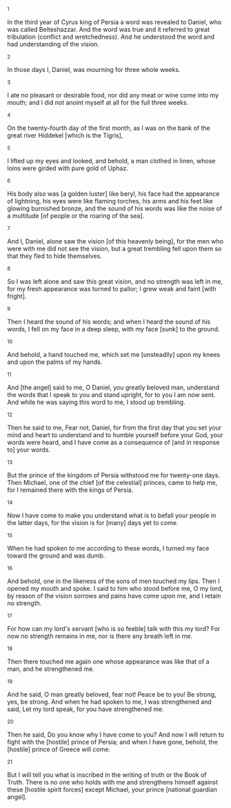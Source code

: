 <sup>1</sup> 

In the third year of Cyrus king of Persia a word was revealed to Daniel, who was called Belteshazzar. And the word was true and it referred to great tribulation (conflict and wretchedness). And he understood the word and had understanding of the vision. 

<sup>2</sup> 

In those days I, Daniel, was mourning for three whole weeks. 

<sup>3</sup> 

I ate no pleasant or desirable food, nor did any meat or wine come into my mouth; and I did not anoint myself at all for the full three weeks. 

<sup>4</sup> 

On the twenty-fourth day of the first month, as I was on the bank of the great river Hiddekel [which is the Tigris], 

<sup>5</sup> 

I lifted up my eyes and looked, and behold, a man clothed in linen, whose loins were girded with pure gold of Uphaz. 

<sup>6</sup> 

His body also was [a golden luster] like beryl, his face had the appearance of lightning, his eyes were like flaming torches, his arms and his feet like glowing burnished bronze, and the sound of his words was like the noise of a multitude [of people or the roaring of the sea]. 

<sup>7</sup> 

And I, Daniel, alone saw the vision [of this heavenly being], for the men who were with me did not see the vision, but a great trembling fell upon them so that they fled to hide themselves. 

<sup>8</sup> 

So I was left alone and saw this great vision, and no strength was left in me, for my fresh appearance was turned to pallor; I grew weak and faint [with fright]. 

<sup>9</sup> 

Then I heard the sound of his words; and when I heard the sound of his words, I fell on my face in a deep sleep, with my face [sunk] to the ground. 

<sup>10</sup> 

And behold, a hand touched me, which set me [unsteadily] upon my knees and upon the palms of my hands. 

<sup>11</sup> 

And [the angel] said to me, O Daniel, you greatly beloved man, understand the words that I speak to you and stand upright, for to you I am now sent. And while he was saying this word to me, I stood up trembling. 

<sup>12</sup> 

Then he said to me, Fear not, Daniel, for from the first day that you set your mind and heart to understand and to humble yourself before your God, your words were heard, and I have come as a consequence of [and in response to] your words. 

<sup>13</sup> 

But the prince of the kingdom of Persia withstood me for twenty-one days. Then Michael, one of the chief [of the celestial] princes, came to help me, for I remained there with the kings of Persia. 

<sup>14</sup> 

Now I have come to make you understand what is to befall your people in the latter days, for the vision is for [many] days yet to come. 

<sup>15</sup> 

When he had spoken to me according to these words, I turned my face toward the ground and was dumb. 

<sup>16</sup> 

And behold, one in the likeness of the sons of men touched my lips. Then I opened my mouth and spoke. I said to him who stood before me, O my lord, by reason of the vision sorrows and pains have come upon me, and I retain no strength. 

<sup>17</sup> 

For how can my lord's servant [who is so feeble] talk with this my lord? For now no strength remains in me, nor is there any breath left in me. 

<sup>18</sup> 

Then there touched me again one whose appearance was like that of a man, and he strengthened me. 

<sup>19</sup> 

And he said, O man greatly beloved, fear not! Peace be to you! Be strong, yes, be strong. And when he had spoken to me, I was strengthened and said, Let my lord speak, for you have strengthened me. 

<sup>20</sup> 

Then he said, Do you know why I have come to you? And now I will return to fight with the [hostile] prince of Persia; and when I have gone, behold, the [hostile] prince of Greece will come. 

<sup>21</sup> 

But I will tell you what is inscribed in the writing of truth or the Book of Truth. There is no one who holds with me and strengthens himself against these [hostile spirit forces] except Michael, your prince [national guardian angel].